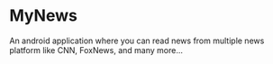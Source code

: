 # MyNews
An android application where you can read news from multiple news platform like CNN, FoxNews, and many more...
